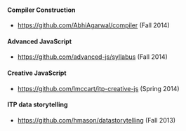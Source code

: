 #### Compiler Construction

- https://github.com/AbhiAgarwal/compiler (Fall 2014)

#### Advanced JavaScript

- https://github.com/advanced-js/syllabus (Fall 2014)

#### Creative JavaScript

- https://github.com/lmccart/itp-creative-js (Spring 2014)

#### ITP data storytelling

- https://github.com/hmason/datastorytelling (Fall 2013)

